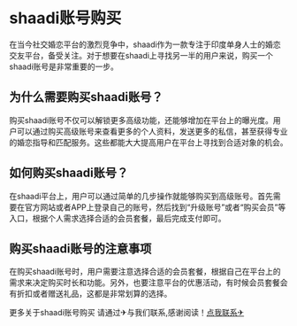 # shaadi账号购买

在当今社交婚恋平台的激烈竞争中，shaadi作为一款专注于印度单身人士的婚恋交友平台，备受关注。对于想要在shaadi上寻找另一半的用户来说，购买一个shaadi账号是非常重要的一步。

## 为什么需要购买shaadi账号？

购买shaadi账号不仅可以解锁更多高级功能，还能够增加在平台上的曝光度。用户可以通过购买高级账号来查看更多的个人资料，发送更多的私信，甚至获得专业的婚恋指导和匹配服务。这些都能大大提高用户在平台上寻找到合适对象的机会。

## 如何购买shaadi账号？

在shaadi平台上，用户可以通过简单的几步操作就能够购买到高级账号。首先需要在官方网站或者APP上登录自己的账号，然后找到“升级账号”或者“购买会员”等入口，根据个人需求选择合适的会员套餐，最后完成支付即可。

## 购买shaadi账号的注意事项

在购买shaadi账号时，用户需要注意选择合适的会员套餐，根据自己在平台上的需求来决定购买时长和功能。另外，也要注意平台的优惠活动，有时候会员套餐会有折扣或者赠送礼品，这都是非常划算的选择。

更多关于shaadi账号购买 请通过✈与我们联系,感谢阅读！[点我联系✈](https://img.G208.com)